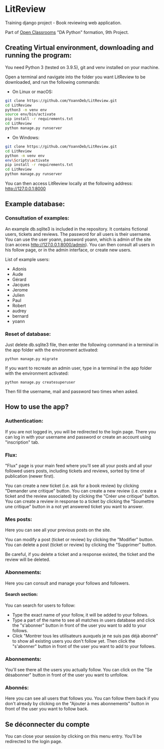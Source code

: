 # LitReview

Training django project - Book reviewing web application.

Part of [Open Classrooms](/https://openclassrooms.com) "DA Python" formation, 9th Project.

## Creating Virtual environment, downloading and running the program:

You need Python 3 (tested on 3.9.5), git and venv installed on your machine.

Open a terminal and navigate into the folder you want LitReview to be downloaded, and run the following commands:

* On Linux or macOS:
```bash
git clone https://github.com/YoannDeb/LitReview.git
cd LitReview
python3 -m venv env
source env/bin/activate
pip install -r requirements.txt
cd LitReview
python manage.py runserver
```

* On Windows:
```bash
git clone https://github.com/YoannDeb/LitReview.git
cd LitReview
python -m venv env
env\Scripts\activate
pip install -r requirements.txt
cd LitReview
python manage.py runserver
```

You can then access LitReview locally at the following address: http://127.0.0.1:8000

## Example database:

### Consultation of examples:

An example db.sqlite3 is included in the repository.
It contains fictional users, tickets and reviews.
The password for all users is their username.
You can use the user yoann, password yoann, which is admin of the site (can access http://127.0.0.1:8000/admin).
You can then consult all users in his follow page, or in the admin interface, or create new users.

List of example users:
* Adonis
* Aude
* Gérard
* Jacques
* Jerome
* Julien
* Paul
* Robert
* audrey
* bernard
* yoann

### Reset of database:

Just delete db.sqlite3 file, then enter the following command in a terminal in the app folder with the environment activated:
```
python manage.py migrate
```


If you want to recreate an admin user, type in a terminal in the app folder with the environment activated:
```
python manage.py createsuperuser 
```
Then fill the username, mail and password two times when asked.

## How to use the app?

### Authentication:

If you are not logged in, you will be redirected to the login page.
There you can log in with your username and password or create an account using "inscription" tab.

### Flux:

"Flux" page is your main feed where you'll see all your posts and all your followed users posts, including tickets and reviews, sorted by time of publication (newer first).

You can create a new ticket (i.e. ask for a book review) by clicking "Demander une critique" button.
You can create a new review (i.e. create a ticket and the review associated) by clicking the "Créer une critique" button.
You can create a review in response to a ticket by clicking the "Soumettre une critique" button in a not yet answered ticket you want to answer.

### Mes posts:

Here you can see all your previous posts on the site.

You can modify a post (ticket or review) by clicking the "Modifier" button.
You can delete a post (ticket or review) by clicking the "Supprimer" button.

Be careful, if you delete a ticket and a response existed, the ticket and the review will be deleted.

### Abonnements:

Here you can consult and manage your follows and followers.

#### Search section:

You can search for users to follow:
* Type the exact name of your follow, it will be added to your follows.
* Type a part of the name to see all matches in users database and click the "s'abonner" button in front of the user you want to add to your follows.
* Click "Montrer tous les utilisateurs auxquels je ne suis pas déjà abonné" to show all existing users you don't follow yet. Then click the "s'abonner" button in front of the user you want to add to your follows.

### Abonnements:

You'll see there all the users you actually follow.
You can click on the "Se désabonner" button in front of the user you want to unfollow.

### Abonnés:

Here you can see all users that follows you.
You can follow them back if you don't already by clicking on the "Ajouter à mes abonnements" button in front of the user you want to follow back.

## Se déconnecter du compte <user>

You can close your session by clicking on this menu entry.
You'll be redirected to the login page.

